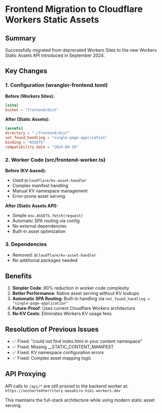 # Frontend Migration to Cloudflare Workers Static Assets

## Summary
Successfully migrated from deprecated Workers Sites to the new Workers Static Assets API introduced in September 2024.

## Key Changes

### 1. Configuration (wrangler-frontend.toml)
**Before (Workers Sites):**
```toml
[site]
bucket = "frontend/dist"
```

**After (Static Assets):**
```toml
[assets]
directory = "./frontend/dist"
not_found_handling = "single-page-application"
binding = "ASSETS"
compatibility_date = "2024-09-19"
```

### 2. Worker Code (src/frontend-worker.ts)
**Before (KV-based):**
- Used `@cloudflare/kv-asset-handler`
- Complex manifest handling
- Manual KV namespace management
- Error-prone asset serving

**After (Static Assets API):**
- Simple `env.ASSETS.fetch(request)` 
- Automatic SPA routing via config
- No external dependencies
- Built-in asset optimization

### 3. Dependencies
- Removed: `@cloudflare/kv-asset-handler`
- No additional packages needed

## Benefits
1. **Simpler Code**: 90% reduction in worker code complexity
2. **Better Performance**: Native asset serving without KV lookups
3. **Automatic SPA Routing**: Built-in handling via `not_found_handling = "single-page-application"`
4. **Future-Proof**: Uses current Cloudflare Workers architecture
5. **No KV Costs**: Eliminates Workers KV usage fees

## Resolution of Previous Issues
- ✅ Fixed: "could not find index.html in your content namespace"
- ✅ Fixed: Missing __STATIC_CONTENT_MANIFEST
- ✅ Fixed: KV namespace configuration errors
- ✅ Fixed: Complex asset mapping logic

## API Proxying
API calls to `/api/*` are still proxied to the backend worker at:
`https://unchartedterritory.masahiro-hibi.workers.dev`

This maintains the full-stack architecture while using modern static asset serving.